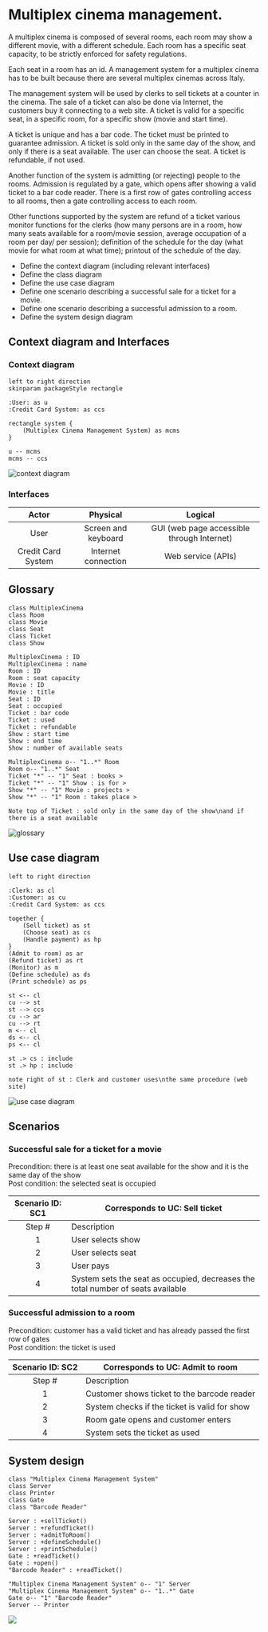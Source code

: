 # Multiplex cinema management.

A multiplex cinema is composed of several rooms, each room may show a different movie, with a different schedule. Each room has a specific seat capacity, to be strictly enforced for safety regulations.

Each seat in a room has an id. A management system for a multiplex cinema has to be built because there are several multiplex cinemas across Italy.

The management system will be used by clerks to sell tickets at a counter in the cinema. The sale of a ticket can also be done via Internet, the customers buy it connecting to a web site. A ticket is valid for a specific seat, in a specific room, for a specific show (movie and start time).

A ticket is unique and has a bar code. The ticket must be printed to guarantee admission. A ticket is sold only in the same day of the show, and only if there is a seat available. The user can choose the seat. A ticket is refundable, if not used.

Another function of the system is admitting (or rejecting) people to the rooms. Admission is regulated by a gate, which opens after showing a valid ticket to a bar code reader. There is a first row of gates controlling access to all rooms, then a gate controlling access to each room.

Other functions supported by the system are refund of a ticket various monitor functions for the clerks (how many persons are in a room, how many seats available for a room/movie session, average occupation of a room per day/ per session); definition of the schedule for the day (what movie for what room at what time); printout of the schedule of the day.

- Define the context diagram (including relevant interfaces)
- Define the class diagram
- Define the use case diagram
- Define one scenario describing a successful sale for a ticket for a movie.
- Define one scenario describing a successful admission to a room.
- Define the system design diagram


## Context diagram and Interfaces

### Context diagram
```plantuml
left to right direction
skinparam packageStyle rectangle

:User: as u
:Credit Card System: as ccs

rectangle system {
	(Multiplex Cinema Management System) as mcms
}

u -- mcms
mcms -- ccs
```
![context diagram](pictures/context_diagram.png)

### Interfaces
| Actor              | Physical            | Logical 									|
|:------------------:|:-------------------:|:------------------------------------------:|
| User               | Screen and keyboard | GUI (web page accessible through Internet) |
| Credit Card System | Internet connection | Web service (APIs) 						|


## Glossary
```plantuml
class MultiplexCinema
class Room
class Movie
class Seat
class Ticket
class Show

MultiplexCinema : ID
MultiplexCinema : name
Room : ID
Room : seat capacity
Movie : ID
Movie : title
Seat : ID
Seat : occupied
Ticket : bar code
Ticket : used
Ticket : refundable
Show : start time
Show : end time
Show : number of available seats

MultiplexCinema o-- "1..*" Room
Room o-- "1..*" Seat
Ticket "*" -- "1" Seat : books >
Ticket "*" -- "1" Show : is for >
Show "*" -- "1" Movie : projects >
Show "*" -- "1" Room : takes place >

Note top of Ticket : sold only in the same day of the show\nand if there is a seat available
```
![glossary](pictures/glossary.png)


## Use case diagram
```plantuml
left to right direction

:Clerk: as cl
:Customer: as cu
:Credit Card System: as ccs

together {
	(Sell ticket) as st
	(Choose seat) as cs
	(Handle payment) as hp
}
(Admit to room) as ar
(Refund ticket) as rt
(Monitor) as m
(Define schedule) as ds
(Print schedule) as ps

st <-- cl
cu --> st
st --> ccs
cu --> ar
cu --> rt
m <-- cl
ds <-- cl
ps <-- cl

st .> cs : include
st .> hp : include

note right of st : Clerk and customer uses\nthe same procedure (web site)
```
![use case diagram](pictures/use_case_diagram.png)


## Scenarios
### Successful sale for a ticket for a movie

Precondition: there is at least one seat available for the show and it is the same day of the show  
Post condition: the selected seat is occupied

| Scenario ID: SC1 | Corresponds to UC: Sell ticket |
|:----------------:| ------------------------------ |
| Step # | Description |
| 1 | User selects show |
| 2 | User selects seat |
| 3 | User pays |
| 4 | System sets the seat as occupied, decreases the total number of seats available |

### Successful admission to a room

Precondition: customer has a valid ticket and has already passed the first row of gates  
Post condition: the ticket is used

| Scenario ID: SC2 | Corresponds to UC: Admit to room |
|:----------------:| -------------------------------- |
| Step # | Description |
| 1 | Customer shows ticket to the barcode reader |
| 2 | System checks if the ticket is valid for show |
| 3 | Room gate opens and customer enters |
| 4 | System sets the ticket as used |


## System design
```plantuml
class "Multiplex Cinema Management System"
class Server
class Printer
class Gate
class "Barcode Reader"

Server : +sellTicket()
Server : +refundTicket()
Server : +admitToRoom()
Server : +defineSchedule()
Server : +printSchedule()
Gate : +readTicket()
Gate : +open()
"Barcode Reader" : +readTicket()

"Multiplex Cinema Management System" o-- "1" Server
"Multiplex Cinema Management System" o-- "1..*" Gate
Gate o-- "1" "Barcode Reader"
Server -- Printer
```
![](pictures/system_design.png)
